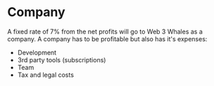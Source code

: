 # Company

A fixed rate of 7% from the net profits will go to Web 3 Whales as a company. A company has to be profitable but also has it's expenses:

* Development
* 3rd party tools (subscriptions)
* Team
* Tax and legal costs



